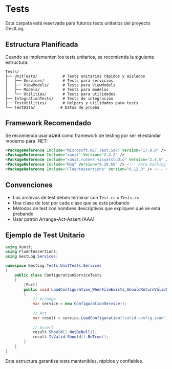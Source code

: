 # Tests

Esta carpeta está reservada para futuros tests unitarios del proyecto GestLog.

## Estructura Planificada

Cuando se implementen los tests unitarios, se recomienda la siguiente estructura:

```
Tests/
├── UnitTests/           # Tests unitarios rápidos y aislados
│   ├── Services/        # Tests para servicios
│   ├── ViewModels/      # Tests para ViewModels
│   ├── Models/          # Tests para modelos
│   └── Utilities/       # Tests para utilidades
├── IntegrationTests/    # Tests de integración
├── TestUtilities/       # Helpers y utilidades para tests
└── TestData/           # Datos de prueba
```

## Framework Recomendado

Se recomienda usar **xUnit** como framework de testing por ser el estándar moderno para .NET:

```xml
<PackageReference Include="Microsoft.NET.Test.Sdk" Version="17.8.0" />
<PackageReference Include="xunit" Version="2.4.2" />
<PackageReference Include="xunit.runner.visualstudio" Version="2.4.5" />
<PackageReference Include="Moq" Version="4.20.69" /> <!-- Para mocking -->
<PackageReference Include="FluentAssertions" Version="6.12.0" /> <!-- Para assertions más legibles -->
```

## Convenciones

- Los archivos de test deben terminar con `Test.cs` o `Tests.cs`
- Una clase de test por cada clase que se está probando
- Métodos de test con nombres descriptivos que expliquen qué se está probando
- Usar patrón Arrange-Act-Assert (AAA)

## Ejemplo de Test Unitario

```csharp
using Xunit;
using FluentAssertions;
using GestLog.Services;

namespace GestLog.Tests.UnitTests.Services
{
    public class ConfigurationServiceTests
    {
        [Fact]
        public void LoadConfiguration_WhenFileExists_ShouldReturnValidConfiguration()
        {
            // Arrange
            var service = new ConfigurationService();
            
            // Act
            var result = service.LoadConfiguration("valid-config.json");
            
            // Assert
            result.Should().NotBeNull();
            result.IsValid.Should().BeTrue();
        }
    }
}
```

Esta estructura garantiza tests mantenibles, rápidos y confiables.
